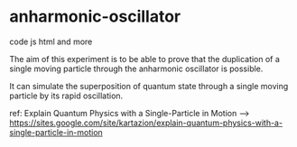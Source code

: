 # anharmonic-oscillator
code js html and more

The aim of this experiment is to be able to prove that the duplication of a single moving particle through the anharmonic oscillator is possible.

It can simulate the superposition of quantum state through a single moving particle by its rapid oscillation.

ref: Explain Quantum Physics with a Single-Particle in Motion --> https://sites.google.com/site/kartazion/explain-quantum-physics-with-a-single-particle-in-motion
